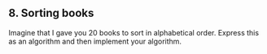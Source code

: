 ## 8. Sorting books

Imagine that I gave you 20 books to sort in alphabetical order. Express this as an algorithm and then implement your algorithm.

